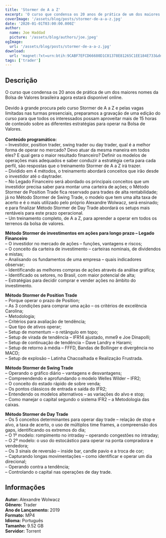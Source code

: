 ```yaml
---
title: 'Stormer de A a Z'
excerpt: 'O curso que condensa os 20 anos de prática de um dos maiores nomes da Bolsa de Valores brasileira agora estará disponível online.  Devido à grande procura pelo curso Stormer de A a Z e pelas vagas limitadas nas turmas presenciais, preparamos a gravação de uma edição do curso para q'
coverImage: '/assets/blog/posts/stormer-de-a-a-z.jpg'
date: '2020-01-01T03:00:00.000Z'
author:
  name: Joe Haddad
  picture: '/assets/blog/authors/joe.jpeg'
ogImage:
  url: '/assets/blog/posts/stormer-de-a-a-z.jpg'
download:
  url: 'magnet:?xt=urn:btih:9CABF7EFCD66680D1C01378E81265C1EE184E733&dn=Stormer%20de%20A%20a%20Z%20-%20LS%20Analise&tr=udp%3a%2f%2ftracker.openbittorrent.com%3a1337%2fannounce&tr=udp%3a%2f%2ftracker.opentrackr.org%3a1337%2fannounce'
tags: ['trader']
---
```

<h2>Descrição</h2>
<p></p><p>O curso que condensa os 20 anos de prática de um dos maiores nomes da Bolsa de Valores brasileira agora estará disponível online.<br/><br/>Devido à grande procura pelo curso Stormer de A a Z e pelas vagas limitadas nas turmas presenciais, preparamos a gravação de uma edição do curso para que todos os interessados possam aproveitar mais de 15 horas de conteúdo sobre as diferentes estratégias para operar na Bolsa de Valores.<br/><br/><strong>Conteúdo programático:</strong><br/>– Investidor, position trader, swing trader ou day trader, qual é a melhor forma de operar no mercado? Devo atuar da mesma maneira em todos eles? E qual gera o maior resultado financeiro? Definir os modelos de operações mais adequados e saber conduzir a estratégia certa para cada perfil, são respostas que o treinamento Stormer de A a Z irá trazer.<br/>– Dividido em 4 métodos, o treinamento abordará conceitos que irão desde o investidor até o daytrader.<br/>– No Legado Financeiro será abordado os principais conceitos que um investidor precisa saber para montar uma carteira de ações; o Método Stormer de Position Trade fica reservado para trades de alta rentabilidade; já no Método Stormer de Swing Trade, o modelo que tem uma alta taxa de acerto e é o mais utilizado pelo próprio Alexandre Wolwacz, será ensinado; e para finalizar Método Stormer de Day Trade abordará os setups mais rentáveis para este prazo operacional.<br/>– Um treinamento completo, de A a Z, para aprender a operar em todos os terrenos da bolsa de valores.</p><p><strong>Método Stormer de investimentos em ações para longo prazo – Legado Financeiro</strong><br/>– O investidor no mercado de ações – funções, vantagens e riscos;<br/>– O conceito da carteira de investimento – carteiras nominais, de dividendos e mistas;<br/>– Analisando os fundamentos de uma empresa – quais indicadores observar;<br/>– Identificando as melhores compras de ações através da análise gráfica;<br/>– Identificado os setores, no Brasil, com maior potencial de alta;<br/>– Estratégias para decidir comprar e vender ações no âmbito do investimento.</p><p><strong>Método Stormer de Position Trade</strong><br/>– Porque operar o prazo de Position;<br/>– As 3 condições para comprar uma ação – os critérios de excelência Carolina;<br/>– Metodologia;<br/>– Critérios para avaliação de tendência;<br/>– Que tipo de ativos operar;<br/>– Setup de momentum – o retângulo em topo;<br/>– Setup de virada de tendência – IFR14 ajustado, mme9 e Joe Dinapolli;<br/>– Setup de continuação de tendência – Dave Landry e Harami;<br/>– Setup de retorno à média – FFFD, Bandas de Bollinger e divergência no MACD;<br/>– Setup de explosão – Latinha Chacoalhada e Realização Frustrada.</p><p><strong>Método Stormer de Swing Trade</strong><br/>– Operando o gráfico diário – vantagens e desvantagens;<br/>– Compreendendo e aprofundando o modelo Welles Wilder – IFR2;<br/>– O conceito do estado rápido de sobre venda;<br/>– Os pontos clássicos de entrada e saída do IFR2;<br/>– Entendendo os modelos alternativos – as variações do alvo e stop;<br/>– Como manejar o capital segundo o sistema IFR2 – a Metodologia das caixas.</p><p><strong>Método Stormer de Day Trade</strong><br/>– Os 5 conceitos determinantes para operar day trade – relação de stop e alvo, a taxa de acerto, o uso de múltiplos time frames, a compreensão dos gaps, identificando os extremos do dia;<br/>– O 1º modelo: rompimento no intraday – operando congestões no intraday;<br/>– O 2º modelo: o uso do estocástico para operar na ponta compradora e vendedora;<br/>– Os 3 sinais de reversão – inside bar, candle pavio e a troca de cor;<br/>– Capturando longas movimentações – como identificar e operar um dia direcional;<br/>– Operando contra a tendência;<br/>– Controlando o capital nas operações de day trade.</p><h2>Informações</h2><p><strong>Autor:</strong> Alexandre Wolwacz<br/><strong>Gênero:</strong> Trader<br/><strong>Ano de Lançamento:</strong> 2019<br/><strong>Formato:</strong> MP4<br/><strong>Idioma:</strong> Português<br/><strong>Tamanho: </strong>9.52 GB<br/><strong>Servidor:</strong> Torrent</p>